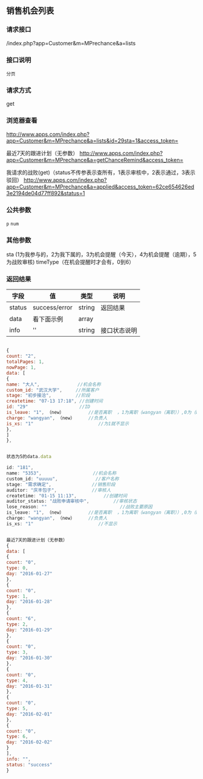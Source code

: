 ## 销售机会列表
### **请求接口**
/index.php?app=Customer&m=MPrechance&a=lists

### **接口说明**
`分页`

### **请求方式**
get

### **浏览器查看**
http://www.apps.com/index.php?app=Customer&m=MPrechance&a=lists&id=29sta=1&access_token=

最近7天的跟进计划（无参数）
http://www.apps.com/index.php?app=Customer&m=MPrechance&a=getChanceRemind&access_token=


我请求的战败(get)（status不传参表示查所有，1表示审核中，2表示通过，3表示驳回）
http://www.apps.com/index.php?app=Customer&m=MPrechance&a=applied&access_token=62ce654626ed3e2194de04d77ff892&status=1

### **公共参数** 
`p` `num`

### **其他参数**
sta  (1为我参与的，2为我下属的，3为机会提醒（今天），4为机会提醒（逾期），5为战败审核)
timeType（在机会提醒时才会有，0到6）


### **返回结果**
|字段       |值             |类型    |说明           |
| --------- |--------      |--------|--------       |
|status     |success/error |string |返回结果         |
|data       |看下面示例 | array ||
|info       | '' | string | 接口状态说明  |

``` javascript

{
count: "2",
totalPages: 1,
nowPage: 1,
data: [
{
name: "大人",              //机会名称
custom_id: "武汉大学",     //所属客户
stage: "初步接洽",         //阶段
createtime: "07-13 17:18", //创建时间
id: "29"                   //ID
is_leave: "1", （new）         //是否离职  ，1为离职（wangyan（离职））,0为（wangyan）
charge: "wangyan", （new）     //负责人
is_xs: "1"                        //为1就不显示
},
]
},


状态为5的data.data

id: "181",
name: "5353",                   //机会名称
custom_id: "uuuuu",              //客户名称
stage: "需求确定",               //销售阶段
auditor: "庆丰包子",             //审核人
createtime: "01-15 11:13",          //创建时间
auditor_status: "战败申请审核中",         //审核状态
lose_reason: ""                           //战败主要原因
is_leave: "1", （new）         //是否离职  ，1为离职（wangyan（离职））,0为（wangyan）
charge: "wangyan", （new）     //负责人
is_xs: "1"                        //不显示


最近7天的跟进计划（无参数）
{
data: [
{
count: "0",
type: 0,
day: "2016-01-27"
},
{
count: "0",
type: 1,
day: "2016-01-28"
},
{
count: "6",
type: 2,
day: "2016-01-29"
},
{
count: "0",
type: 3,
day: "2016-01-30"
},
{
count: "0",
type: 4,
day: "2016-01-31"
},
{
count: "0",
type: 5,
day: "2016-02-01"
},
{
count: "0",
type: 6,
day: "2016-02-02"
}
],
info: "",
status: "success"
}